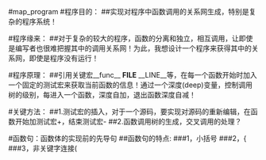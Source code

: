 #map_program
#程序目的：
##实现对程序中函数调用的关系网生成，特别是复杂的程序系统！

#程序缘来：
##对于复杂的较大的程序，函数的分离和独立，相互调用，让即使是编写者也很难把握其中的调用关系网！为此，我想设计一个程序来获得其中的关系网，即使是程序没有运行！

#程序原理：
##引用关键宏__func__ __FILE__ __LINE__等，在每一个函数开始时加入一个固定的测试宏来获取当前函数的信息！通过一个深度(deep)变量，控制调用树的级别，每进入一个函数，深度自加，退出函数深度自减！

#关键方法：
##1.测试宏的插入，对于一个源码，要实现对源码的重新编辑，在函数开始加测试宏+，结束测试宏-
##2.函数调用树的生成，交叉调用的处理？

#函数句：函数体的实现前的先导句
##函数句的特点:
###1，小括号
###2，{
###3，非关键字连接(